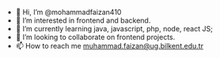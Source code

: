 - 👋 Hi, I’m @mohammadfaizan410
- 👀 I’m interested in frontend and backend.
- 🌱 I’m currently learning java, javascript, php, node, react JS;
- 💞️ I’m looking to collaborate on frontend projects.
- 📫 How to reach me muhammad.faizan@ug.bilkent.edu.tr

<!---
mohammadfaizan410/mohammadfaizan410 is a ✨ special ✨ repository because its `README.md` (this file) appears on your GitHub profile.
You can click the Preview link to take a look at your changes.
--->
